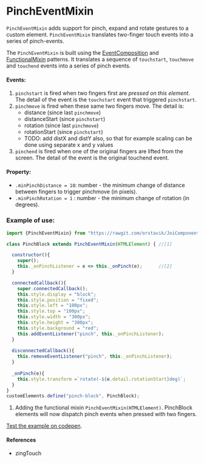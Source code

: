 # PinchEventMixin
`PinchEventMixin` adds support for pinch, expand and rotate gestures to a custom element.
`PinchEventMixin` translates two-finger touch events into a series of pinch-events.

The `PinchEventMixin` is built using the [EventComposition](../chapter2/Pattern4_EventComposition.md) and 
[FunctionalMixin](../chapter2/Pattern2_FunctionalMixin.md) patterns. 
It translates a sequence of `touchstart`, `touchmove` and `touchend` events into a series of 
pinch events.

#### Events:
1. `pinchstart` is fired when two fingers first are *pressed on this element*.
The detail of the event is the `touchstart` event that triggered `pinchstart`.
2. `pinchmove` is fired when these same two fingers move.
The detail is:
   * distance        (since last `pinchmove`)
   * distanceStart   (since `pinchstart`)
   * rotation        (since last `pinchmove`)
   * rotationStart   (since `pinchstart`)
   * TODO: add distX and distY also, 
     so that for example scaling can be done 
     using separate x and y values 
3. `pinchend` is fired when one of the original fingers are lifted from the screen.
The detail of the event is the original touchend event.

#### Property:
* `.minPinchDistance = 10`: number - the minimum change of distance between fingers to trigger pinchmove (in pixels).
* `.minPinchRotation = 1` : number - the minimum change of rotation (in degrees).    

### Example of use:

```javascript
import {PinchEventMixin} from "https://rawgit.com/orstavik/JoiComponents/master/src/PinchEventMixin.js";

class PinchBlock extends PinchEventMixin(HTMLElement) { //[1]

  constructor(){
    super();
    this._onPinchListener = e => this._onPinch(e);      //[2]
  }

  connectedCallback(){
    super.connectedCallback();
    this.style.display = "block"; 
    this.style.position = "fixed"; 
    this.style.left = "100px";
    this.style.top = "100px";
    this.style.width = "300px";
    this.style.height = "300px";
    this.style.background = "red";
    this.addEventListener("pinch", this._onPinchListener);
  }
  
  disconnectedCallback(){
    this.removeEventListener("pinch", this._onPinchListener);    
  }
  
  _onPinch(e){
    this.style.transform =`rotate(-${e.detail.rotationStart}deg)`;
  }
}
customElements.define("pinch-block", PinchBlock);
```                                                                   
1. Adding the functional mixin `PinchEventMixin(HTMLElement)`. 
PinchBlock elements will now dispatch pinch events when pressed with two fingers.

[Test the example on codepen](https://codepen.io/orstavik/pen/rvBopM).

#### References
* zingTouch
